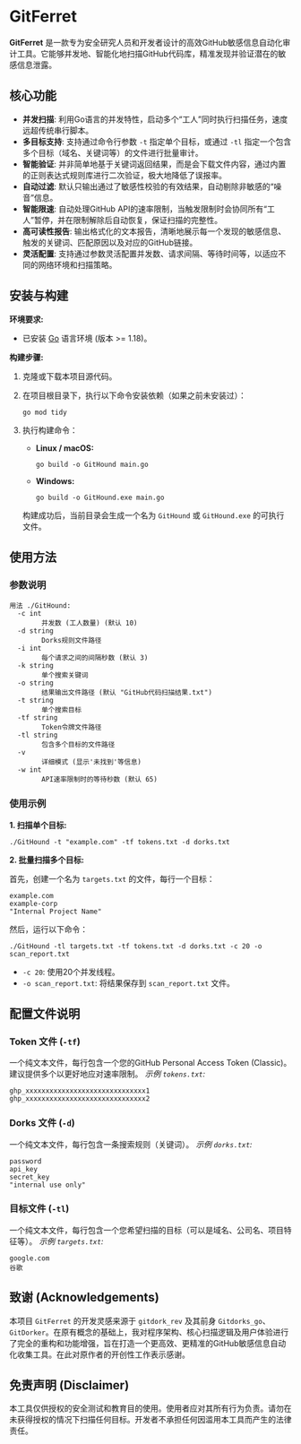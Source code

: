 # GitFerret
**GitFerret** 是一款专为安全研究人员和开发者设计的高效GitHub敏感信息自动化审计工具。它能够并发地、智能化地扫描GitHub代码库，精准发现并验证潜在的敏感信息泄露。
## 核心功能

- **并发扫描**: 利用Go语言的并发特性，启动多个“工人”同时执行扫描任务，速度远超传统串行脚本。
- **多目标支持**: 支持通过命令行参数 `-t` 指定单个目标，或通过 `-tl` 指定一个包含多个目标（域名、关键词等）的文件进行批量审计。
- **智能验证**: 并非简单地基于关键词返回结果，而是会下载文件内容，通过内置的正则表达式规则库进行二次验证，极大地降低了误报率。
- **自动过滤**: 默认只输出通过了敏感性校验的有效结果，自动剔除非敏感的“噪音”信息。
- **智能限速**: 自动处理GitHub API的速率限制，当触发限制时会协同所有“工人”暂停，并在限制解除后自动恢复，保证扫描的完整性。
- **高可读性报告**: 输出格式化的文本报告，清晰地展示每一个发现的敏感信息、触发的关键词、匹配原因以及对应的GitHub链接。
- **灵活配置**: 支持通过参数灵活配置并发数、请求间隔、等待时间等，以适应不同的网络环境和扫描策略。

## 安装与构建

**环境要求:**

- 已安装 [Go](https://go.dev/dl/) 语言环境 (版本 >= 1.18)。

**构建步骤:**

1. 克隆或下载本项目源代码。

2. 在项目根目录下，执行以下命令安装依赖（如果之前未安装过）：

   ```
   go mod tidy
   ```

3. 执行构建命令：

   - **Linux / macOS:**

     ```
     go build -o GitHound main.go
     ```

   - **Windows:**

     ```
     go build -o GitHound.exe main.go
     ```

   构建成功后，当前目录会生成一个名为 `GitHound` 或 `GitHound.exe` 的可执行文件。

## 使用方法

### 参数说明

```
用法 ./GitHound:
  -c int
        并发数 (工人数量) (默认 10)
  -d string
        Dorks规则文件路径
  -i int
        每个请求之间的间隔秒数 (默认 3)
  -k string
        单个搜索关键词
  -o string
        结果输出文件路径 (默认 "GitHub代码扫描结果.txt")
  -t string
        单个搜索目标
  -tf string
        Token令牌文件路径
  -tl string
        包含多个目标的文件路径
  -v
        详细模式 (显示'未找到'等信息)
  -w int
        API速率限制时的等待秒数 (默认 65)
```

### 使用示例

**1. 扫描单个目标:**

```
./GitHound -t "example.com" -tf tokens.txt -d dorks.txt
```

**2. 批量扫描多个目标:**

首先，创建一个名为 `targets.txt` 的文件，每行一个目标：

```
example.com
example-corp
"Internal Project Name"
```

然后，运行以下命令：

```
./GitHound -tl targets.txt -tf tokens.txt -d dorks.txt -c 20 -o scan_report.txt
```

- `-c 20`: 使用20个并发线程。
- `-o scan_report.txt`: 将结果保存到 `scan_report.txt` 文件。

## 配置文件说明

### Token 文件 (`-tf`)

一个纯文本文件，每行包含一个您的GitHub Personal Access Token (Classic)。建议提供多个以更好地应对速率限制。 *示例 `tokens.txt`:*

```
ghp_xxxxxxxxxxxxxxxxxxxxxxxxxxxxxx1
ghp_xxxxxxxxxxxxxxxxxxxxxxxxxxxxxx2
```

### Dorks 文件 (`-d`)

一个纯文本文件，每行包含一条搜索规则（关键词）。 *示例 `dorks.txt`:*

```
password
api_key
secret_key
"internal use only"
```

### 目标文件 (`-tl`)

一个纯文本文件，每行包含一个您希望扫描的目标（可以是域名、公司名、项目特征等）。 *示例 `targets.txt`:*

```
google.com
谷歌
```

## 致谢 (Acknowledgements)

本项目 `GitFerret` 的开发灵感来源于 `gitdork_rev` 及其前身 `Gitdorks_go`、`GitDorker`。在原有概念的基础上，我对程序架构、核心扫描逻辑及用户体验进行了完全的重构和功能增强，旨在打造一个更高效、更精准的GitHub敏感信息自动化收集工具。在此对原作者的开创性工作表示感谢。

## 免责声明 (Disclaimer)

本工具仅供授权的安全测试和教育目的使用。使用者应对其所有行为负责。请勿在未获得授权的情况下扫描任何目标。开发者不承担任何因滥用本工具而产生的法律责任。
